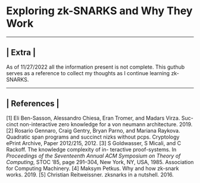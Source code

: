 # Exploring zk-SNARKS and Why They Work

---------
| Extra |
---------

As of 11/27/2022 all the information present is not complete. This guthub serves as a reference to collect my thoughts as I continue learning zk-SNARKS.

--------------
| References |
--------------

[1] Eli Ben-Sasson, Alessandro Chiesa, Eran Tromer, and Madars Virza. Suc-
cinct non-interactive zero knowledge for a von neumann architecture. 2019.
[2] Rosario Gennaro, Craig Gentry, Bryan Parno, and Mariana Raykova.
Quadratic span programs and succinct nizks without pcps. Cryptology
ePrint Archive, Paper 2012/215, 2012.
[3] S Goldwasser, S Micali, and C Rackoff. The knowledge complexity of in-
teractive proof-systems. In *Proceedings of the Seventeenth Annual ACM
Symposium on Theory of Computing*, STOC ’85, page 291–304, New York,
NY, USA, 1985. Association for Computing Machinery.
[4] Maksym Petkus. Why and how zk-snark works. 2019.
[5] Christian Reitweissner. zksnarks in a nutshell. 2016.

